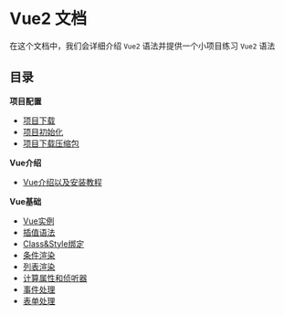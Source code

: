# Vue2 文档

在这个文档中，我们会详细介绍 `Vue2` 语法并提供一个小项目练习 `Vue2` 语法

## 目录
**项目配置** 
- [项目下载](./00-项目配置/【01】项目下载.md)
- [项目初始化](./00-项目配置/【02】项目初始化.md)
- [项目下载压缩包](./00-项目配置/COMP225-Project-main.zip)

**Vue介绍**
- [Vue介绍以及安装教程](./01-Vue介绍/Vue介绍以及安装方法.md)

**Vue基础**
- [Vue实例](./02-Vue基础/01-Vue实例.md)
- [插值语法](./02-Vue基础/02-插值语法.md)
- [Class&Style绑定](./02-Vue基础/03-Class&Style绑定.md)
- [条件渲染](./02-Vue基础/04-条件渲染.md)
- [列表渲染](./02-Vue基础/05-列表渲染.md)
- [计算属性和侦听器](./02-Vue基础/06-计算属性和侦听器.md)
- [事件处理](./02-Vue基础/07-事件处理.md)
- [表单处理](./02-Vue基础/08-表单处理.md)
